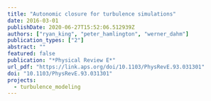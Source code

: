 ```yaml
---
title: "Autonomic closure for turbulence simulations"
date: 2016-03-01
publishDate: 2020-06-27T15:52:06.512939Z
authors: ["ryan_king", "peter_hamlington", "werner_dahm"]
publication_types: ["2"]
abstract: ""
featured: false
publication: "*Physical Review E*"
url_pdf: "https://link.aps.org/doi/10.1103/PhysRevE.93.031301"
doi: "10.1103/PhysRevE.93.031301"
projects:
  - turbulence_modeling
---
```


